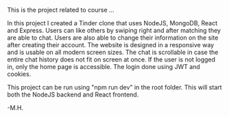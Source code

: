This is the project related to course ...

In this project I created a Tinder clone that uses NodeJS, MongoDB, React and Express. Users can like others by swiping right and after matching they are able to chat.
Users are also able to change their information on the site after creating their account. The website is designed in a responsive way and is usable on all modern screen sizes. The chat is scrollable in case the entire chat history does not fit on screen at once.
If the user is not logged in, only the home page is accessible. The login done using JWT and cookies. 

This project can be run using "npm run dev" in the root folder. This will start both the NodeJS backend and React frontend. 

-M.H.
